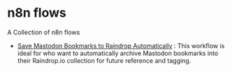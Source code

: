 # n8n flows

A Collection of n8n flows

- [Save Mastodon Bookmarks to Raindrop Automatically](./Save%20Mastodon%20Bookmarks%20to%20Raindrop%20Automatically/Save%20Mastodon%20Bookmarks%20to%20Raindrop%20Automatically%20-%20readme.md) : This workflow is ideal for who want to automatically archive Mastodon bookmarks into their Raindrop.io collection for future reference and tagging.
